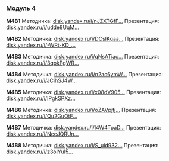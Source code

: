 ### Модуль 4

**М4В1**
Методичка: [disk.yandex.ru/i/nJZXTGfF...](https://disk.yandex.ru/i/nJZXTGfF...)
Презентация: [disk.yandex.ru/i/udde8UqM...](https://disk.yandex.ru/i/udde8UqM...)

**М4В2**
Методичка: [disk.yandex.ru/i/DCsIKqaa...](https://disk.yandex.ru/i/DCsIKqaa...)
Презентация: [disk.yandex.ru/i/-WRt-KD_...](https://disk.yandex.ru/i/-WRt-KD_...)

**М4В3**
Методичка: [disk.yandex.ru/i/qNsATiac...](https://disk.yandex.ru/i/qNsATiac...)
Презентация: [disk.yandex.ru/i/3qokPgWR...](https://disk.yandex.ru/i/3qokPgWR...)

**М4В4**
Методичка: [disk.yandex.ru/i/n2ac6ymW...](https://disk.yandex.ru/i/n2ac6ymW...)
Презентация: [disk.yandex.ru/i/JCihSJ4W...](https://disk.yandex.ru/i/JCihSJ4W...)

**М4В5**
Методичка: [disk.yandex.ru/i/x08dV905...](https://disk.yandex.ru/i/x08dV905...)
Презентация: [disk.yandex.ru/i/IPgkSPXz...](https://disk.yandex.ru/i/IPgkSPXz...)

**М4В6**
Методичка: [disk.yandex.ru/i/oZAVpjtj...](https://disk.yandex.ru/i/oZAVpjtj...)
Презентация: [disk.yandex.ru/i/Qu2GuQtF...](https://disk.yandex.ru/i/Qu2GuQtF...)

**М4В7**
Методичка: [disk.yandex.ru/i/l4W4TpaD...](https://disk.yandex.ru/i/l4W4TpaD...)
Презентация: [disk.yandex.ru/i/NccJQRUn...](https://disk.yandex.ru/i/NccJQRUn...)

**М4В8**
Методичка: [disk.yandex.ru/i/S_uid932...](https://disk.yandex.ru/i/S_uid932...)
Презентация: [disk.yandex.ru/i/z3oIYuI5...](https://disk.yandex.ru/i/z3oIYuI5...)

